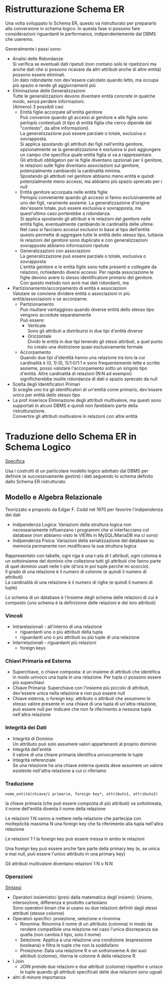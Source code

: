 # Ristrutturazione Schema ER

Una volta sviluppato lo Schema ER, questo va ristrutturato per prepararlo alla conversione in schema logico. In questa fase si possono fare considerazioni riguardanti le performance, indipendentemente dal DBMS che useremo.

Generalmente i passi sono:

* Analisi delle Ridondanze\
  Si verifica se eventuali dati ripetuti (non contano solo le ripetizioni ma anche dati che si possono ricavare da altri attributi anche di altre entità) possono essere eliminati.\
  Un dato ridondante non dev'essere calcolato quando letto, ma occupa più spazio e rende gli aggiornamenti più 
* Eliminazione delle Generalizzazioni\
  Tutte le generalizzazioni devono diventare entità concrete in qualche modo, senza perdere informazioni.\
  (Almeno) 3 possibili casi
  * Entità figlie accorpate all'entità genitore\
    Può convenire quando gli accessi al genitore e alle figlie sono perlopiù contestuali (il tipo di entità figlia che cerco dipende dal "contesto", da altre informazioni).\
    La generalizzazione può essere parziale o totale, esclusiva o sovrapposta.\
    Si applica spostando gli attributi dei figli nell'entità genitore, opzionalmente se la generalizzazione è esclusiva si può aggiungere un campo che specifica quale entità figlia si va a rappresentare.\
    Gli attributi obbligatori per le figlie diventano opzionali per il genitore, le relazioni sulle figlie diventano associazioni sul genitore, potenzialmente cambiando la cardinalità minima.\
    Spostando gli attributi nel genitore abbiamo meno entità e quindi potenzialmente meno accessi, ma abbiamo più spazio sprecato per i null
  * Entità genitore accorpata nelle entità figlie\
    Perlopiù conveniente quando gli accessi si fanno esclusivamente ad uno dei figli, raramente assieme. La generalizzazione d'origine dev'essere totale, può essere esclusiva e sovrapposta, ma quest'ultimo caso porterebbe a ridondanza.\
    Si applica spostando gli attributi e le relazioni del genitore nelle entità figlie, eventualmente cambiando le cardinalità delle ultime.\
    Nel caso si facciano accessi esclusivi in base al tipo dell'entità questo permette di aggregare tutte le entità dello stesso tipo, tuttavia le relazioni del genitore sono duplicate e con generalizzazioni sovrapposte abbiamo informazioni ripetute
  * Generalizzazioni con associazioni\
    La generalizzazione può essere parziale o totale, esclusiva o sovrapposta\
    L'entità genitore e le entità figlie sono tutte presenti e collegate da relazioni, richiedendo diversi accessi. Per rapida associazione le figlie devono avere lo stesso identificatore primario del genitore.\
    Con questo metodo non avrò mai dati ridondanti, ma 
* Partizionamento/accorpamento di entità e associazioni\
  Valutare se conviene dividere entità o associazioni in più entità/associazioni o se accorparne.
  * Partizionamento\
    Può risultare vantaggioso quando diverse entità dello stesso tipo vengono accedute separatamente\
    Può essere:
    * Verticale\
      Sono gli attributi a distribuirsi in due tipi d'entità diverse
    * Orizzontale\
      Divido le entità in due tipi tenendo gli stessi attributi, a quel punto ho creato una distinzione quasi esclusivamente formale 
  * Accorpamento\
    Quando due tipi d'identità hanno una relazione tra loro la cui cardinalità è (0, 1):(0, 1)/1:0/1:1 e sono frequentemente lette e scritte assieme, posso valutare l'accorpamento sotto un singolo tipo d'entità. Altre cardinalità di relazioni (N:N ad esempio) significherebbe inutile ridondanza di dati o spazio sprecato da null
* Scelta degli Identificatori Primari\
  Si sceglie uno tra gli identificatori di un'entità come primario, dev'essere unico per entità dello stesso tipo
* La prof inserisce Eliminazione degli attributi multivalore, ma questi sono supportati in alcuni DBMS e quindi non farebbero parte della ristrutturazione.\
  Convertire gli attributi multivalore in relazioni con altre entità

# Traduzione dello Schema ER in Schema Logico

[Specifica](https://drive.google.com/file/d/1P0LSie3Fh22yiIl9tlkKh9uSmH_A19rr/view)

Usa i costrutti di un particolare modello logico adottato dal DBMS per definire (e successivamente gestire) i dati seguendo lo schema definito dallo Schema ER ristrutturato

## Modello e Algebra Relazionale

Teorizzato e proposto da Edgar F. Codd nel 1970 per favorire l'indipendenza dei dati

* Indipendenza Logica: Variazioni della struttura logica non necessariamente influenzano i programmi che si interfacciano col database (non abbiamo visto le VIEWs in MySQL/MariaDB ma ci sono)
* Indipendenza Fisica: Variazioni della serializzazione del database su memoria permanente non modificano la sua struttura logica

Rappresentato con tabelle, ogni riga è una t-pla di t attributi, ogni colonna è un sottoinsieme del dominio che colleziona tutti gli attributi che fanno parte di quel dominio usati nelle t-ple (d'ora in poi tuple perché mi scoccio).\
Il grado di una relazione è il numero di colonne (e quindi il numero di attributi)\
La cardinalità di una relazione è il numero di righe (e quindi il numero di tuple)

Lo schema di un database è l'insieme degli schema delle relazioni di cui è composto (uno schema è la definizione delle relazioni e dei loro attributi)

### Vincoli

* Intrarelazionali - all'interno di una relazione
  * riguardanti uno o più attributi della tupla
  * riguardanti uno o più attributi su più tuple di una relazione
* Interrelazionali - riguardanti più relazioni
  * foreign keys

### Chiavi Primaria ed Esterna

* Superchiave, o chiave composta: è un insieme di attributi che identifica in modo univoco una tupla in una relazione. Per tupla ci possono essere più superchiavi
* Chiave Primaria: Superchiave con l'insieme più piccolo di attributi, dev'essere unica nella relazione e non può essere null
* Chiave esterna, o foreign key: attributo o attributi che assumono lo stesso valore presente in una chiave di una tupla di un'altra relazione, può essere null per indicare che non fa riferimento a nessuna tupla nell'altra relazione

### Integrità dei Dati

* Integrità di Dominio\
  Un attributo può solo assumere valori appartenenti al proprio dominio
* Integrità dell'entità\
  Il valore di una chiave primaria identifica univocamente le tuple
* Integrità referenziale\
  Se una relazione ha una chiave esterna questa deve assumere un valore esistente nell'altra relazione a cui ci riferiamo

### Traduzione

`nome_entità(chiave/i primarie, foreign key*, attributo1, attributo2)`

la chiave primaria (che può essere composta di più attributi) va sottolineata, il nome dell'entità diventa il nome della relazione

Le relazioni 1:N vanno a mettere nella relazione che partecipa con molteplicità massima N una foreign key che fa riferimento alla tupla nell'altra relazione

Le relazioni 1:1 la foreign key può essere messa in ambo le relazioni

Una foreign key può essere anche fare parte della primary key (e, se unica e mai null, può essere l'unico attributo in una primary key)

Gli attributi multivalore diventano relazioni 1:N o N:N

### Operazioni

[Sintassi](https://drive.google.com/file/d/1oDGFRmKmzVoa_x4r_CtdSMOz4cW73VDz/view)

* Operatori insiemistici (presi dalla matematica degli insiemi): Unione, intersezione, differenza e prodotto cartesiano\
  Sono operatori binari che si usano su due relazioni definiti dagli stessi attributi (stesse colonne)
* Operatori specifici: proiezione, selezione e rinomina
  * Rinomina: Rinomina il nome di un attributo (colonna) in modo da rendere compatibile una relazione nel caso l'unica discrepanza sia quella (non cambia il tipo, solo il nome)
  * Selezione: Applica a una relazione una condizione (espressione booleana) e filtra le tuple che non la soddisfano
  * Proiezione: Data una relazione R e un sottoinsieme A dei suoi attributi (colonne), ritorna le colonne A della relazione R
* I Join
  * JOIN prende due relazioni e due attributi (colonne) rispettivi e unisce le tuple quando gli attributi specificati delle due relazioni sono uguali
* altri di minore importanza